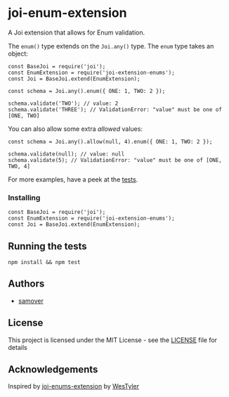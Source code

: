 # joi-enum-extension

A Joi extension that allows for Enum validation.

The `enum()` type extends on the `Joi.any()` type. The `enum` type takes an object:

```
const BaseJoi = require('joi');
const EnumExtension = require('joi-extension-enums');
const Joi = BaseJoi.extend(EnumExtension);

const schema = Joi.any().enum({ ONE: 1, TWO: 2 });

schema.validate('TWO'); // value: 2
schema.validate('THREE'); // ValidationError: "value" must be one of [ONE, TWO]
```

You can also allow some extra *allowed* values:

```
const schema = Joi.any().allow(null, 4).enum({ ONE: 1, TWO: 2 });

schema.validate(null); // value: null
schema.validate(5); // ValidationError: "value" must be one of [ONE, TWO, 4]
```

For more examples, have a peek at the [tests](test/enum.test.js).

### Installing

```
const BaseJoi = require('joi');
const EnumExtension = require('joi-extension-enums');
const Joi = BaseJoi.extend(EnumExtension);
```

## Running the tests

`npm install && npm test`

## Authors

* [samover](https://github.com/samover)

## License

This project is licensed under the MIT License - see the [LICENSE](LICENSE) file for details

## Acknowledgements

Inspired by [joi-enums-extension](https://github.com/westyler/joi-enums-extension) by [WesTyler](https://github.com/WesTyler)
